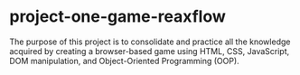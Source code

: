 # project-one-game-reaxflow
The purpose of this project is to consolidate and practice all the knowledge acquired by creating a browser-based game using HTML, CSS, JavaScript, DOM manipulation, and Object-Oriented Programming (OOP).
